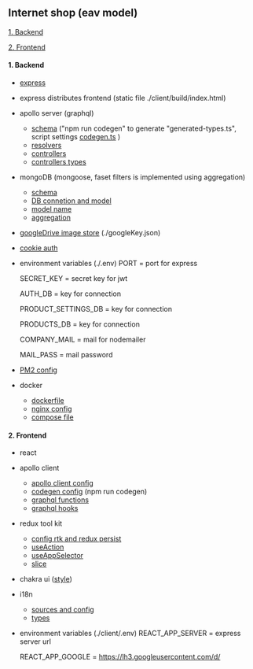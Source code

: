## Internet shop (eav model)

[1. Backend](#1)

[2. Frontend](#2)

<a id="1"></a>

#### 1. Backend

- [express](./src/index.ts)
- express distributes frontend (static file ./client/build/index.html)
- apollo server (graphql)
  - [schema](./src/graphql/schema/) ("npm run codegen" to generate "generated-types.ts", script settings [codegen.ts](./codegen.ts) )
  - [resolvers](./src/graphql/resolvers/)
  - [controllers](./src/controllers/)
  - [controllers types](./src/types/controllers/)
- mongoDB (mongoose, faset filters is implemented using aggregation)
  - [schema](./src/mongoDB/schema/)
  - [DB connetion and model](./src/mongoDB/model/)
  - [model name](./src/types/model.ts)
  - [aggregation](./src/mongoDB/aggregation/)
- [googleDrive image store](./src/utils/googleDrive.ts) (./googleKey.json)
- [cookie auth](./src/controllers/auth/user.ts)
- environment variables (./.env)
  PORT = port for express

  SECRET_KEY = secret key for jwt

  AUTH_DB = key for connection

  PRODUCT_SETTINGS_DB = key for connection

  PRODUCTS_DB = key for connection

  COMPANY_MAIL = mail for nodemailer

  MAIL_PASS = mail password

- [PM2 config](./ecosystem.config.js)
- docker
  - [dockerfile](./docker/Dockerfile)
  - [nginx config](./docker/nginx/shop.conf)
  - [compose file](./compose.yaml)

<a id="2"></a>

#### 2. Frontend

- react
- apollo client
  - [apollo client config](./client/src/apolloClent.ts)
  - [codegen config](./client/codegen.ts) (npm run codegen)
  - [graphql functions](./client/src/graphQL/)
  - [graphql hooks](./client/src/graphQL/hooks/)
- redux tool kit
  - [config rtk and redux persist](./client/src/storage/index.ts)
  - [useAction](./client/src/hooks/useAction.ts)
  - [useAppSelector](./client/src/hooks/useAppSelector.ts)
  - [slice](./client/src/storage/slice/)
- chakra ui ([style](./client/src/styles/))
- i18n
  - [sources and config](./client/src/i18n/)
  - [types](./client/src/types/i18n/)
- environment variables (./client/.env)
  REACT_APP_SERVER = express server url

  REACT_APP_GOOGLE = https://lh3.googleusercontent.com/d/
